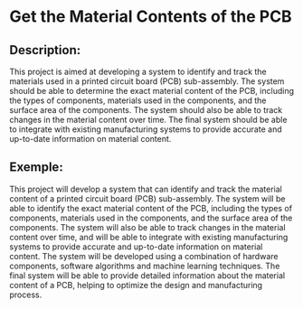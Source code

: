 # Get the Material Contents of the PCB

## Description:
This project is aimed at developing a system to identify and track the materials used in a printed circuit board (PCB) sub-assembly. The system should be able to determine the exact material content of the PCB, including the types of components, materials used in the components, and the surface area of the components. The system should also be able to track changes in the material content over time. The final system should be able to integrate with existing manufacturing systems to provide accurate and up-to-date information on material content.

## Exemple:
This project will develop a system that can identify and track the material content of a printed circuit board (PCB) sub-assembly. The system will be able to identify the exact material content of the PCB, including the types of components, materials used in the components, and the surface area of the components. The system will also be able to track changes in the material content over time, and will be able to integrate with existing manufacturing systems to provide accurate and up-to-date information on material content. The system will be developed using a combination of hardware components, software algorithms and machine learning techniques. The final system will be able to provide detailed information about the material content of a PCB, helping to optimize the design and manufacturing process.